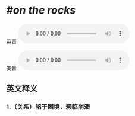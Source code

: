 # ***\#on the rocks*** 
英音
<audio src="./media/on the rocks1_AAC.aac" controls="controls"></audio>

美音
<audio src="./media/on the rocks2_AAC.aac" controls="controls"></audio>



  

英文释义
---
### 1.**（关系）陷于困境，濒临崩溃**  



